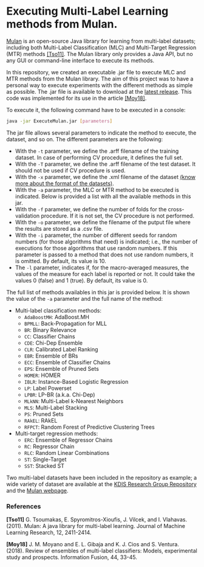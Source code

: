 # Executing Multi-Label Learning methods from Mulan.

[Mulan](http://mulan.sourceforge.net/) is an open-source Java library for learning from multi-label datasets; including both Multi-Label Classification (MLC) and Multi-Target Regression (MTR) methods [[Tso11]](#Tso11). The Mulan library only provides a Java API, but no any GUI or command-line interface to execute its methods.

In this repository, we created an executable .jar file to execute MLC and MTR methods from the Mulan library. The aim of this project was to have a personal way to execute experiments with the different methods as simple as possible. The .jar file is available to download at the [latest release](https://github.com/kdis-lab/ExecuteMulan/releases/latest). This code was implemented for its use in the article [[Moy18]](#Moy18).

To execute it, the following command have to be executed in a console:
```sh
java -jar ExecuteMulan.jar [parameters]
```

The jar file allows several parameters to indicate the method to execute, the dataset, and so on. The different parameters are the following:
* With the ```-t``` parameter, we define the .arff filename of the training dataset. In case of performing CV procedure, it defines the full set.
* With the ```-T``` parameter, we define the .arff filename of the test dataset. It should not be used if CV procedure is used.
* With the ```-x``` parameter, we define the .xml filename of the dataset [(know more about the format of the datasets)](http://www.uco.es/kdis/mllresources/).
* With the ```-a``` parameter, the MLC or MTR method to be executed is indicated. Below is provided a list with all the available methods in this jar.
* With the ```-f``` parameter, we define the number of folds for the cross-validation procedure. If it is not set, the CV procedure is not performed.
* With the ```-o``` parameter, we define the filename of the putput file where the results are stored as a .csv file.
* With the ```-i``` parameter, the number of different seeds for random numbers (for those algorithms that need) is indicated; i.e., the number of executions for those algorithms that use random numbers. If this parameter is passed to a method that does not use random numbers, it is omitted. By default, its value is 10.
* The ```-l``` parameter, indicates if, for the macro-averaged measures, the values of the measure for each label is reported or not. It could take the values 0 (false) and 1 (true). By default, its value is 0.

The full list of methods availables in this jar is provided below. It is shown the value of the ```-a``` parameter and the full name of the method:
* Multi-label classification methods:
  * ```AdaBoostMH```: AdaBoost.MH
  * ```BPMLL```: Back-Propagation for MLL
  * ```BR```: Binary Relevance
  * ```CC```: Classifier Chains
  * ```CDE```: Chi-Dep Ensemble
  * ```CLR```: Calibrated Label Ranking
  * ```EBR```: Ensemble of BRs
  * ```ECC```: Ensemble of Classifier Chains
  * ```EPS```: Ensemble of Pruned Sets
  * ```HOMER```: HOMER
  * ```IBLR```: Instance-Based Logistic Regression
  * ```LP```: Label Powerset
  * ```LPBR```: LP-BR (a.k.a. Chi-Dep)
  * ```MLkNN```: Multi-Label k-Nearest Neighbors
  * ```MLS```: Multi-Label Stacking
  * ```PS```: Pruned Sets
  * ```RAkEL```: RAkEL
  * ```RFPCT```: Random Forest of Predictive Clustering Trees
* Multi-target regression methods:
  * ```ERC```: Ensemble of Regressor Chains
  * ```RC```: Regressor Chain
  * ```RLC```: Random Linear Combinations
  * ```ST```: Single-Target
  * ```SST```: Stacked ST

Two multi-label datasets have been included in the repository as example; a wide variety of dataset are available at the [KDIS Research Group Repository](http://www.uco.es/kdis/mllresources/) and the [Mulan webpage](http://mulan.sourceforge.net/datasets.html). 

### References
<a name="Tso11"></a>**[Tso11]** G. Tsoumakas, E. Spyromitros-Xioufis, J. Vilcek, and I. Vlahavas. (2011). Mulan: A java library for multi-label learning. Journal of Machine Learning Research, 12, 2411-2414.

<a name="Moy18"></a>**[Moy18]** J. M. Moyano and E. L. Gibaja and K. J. Cios and S. Ventura. (2018). Review of ensembles of multi-label classifiers: Models, experimental study and prospects. Information Fusion, 44, 33-45.
